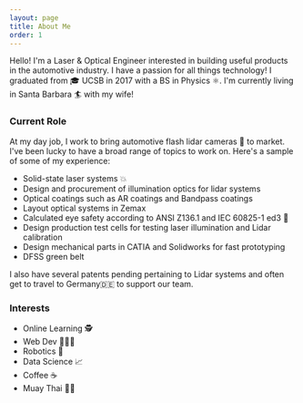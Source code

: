 ```yaml
---
layout: page
title: About Me
order: 1
---
```



Hello! I'm a Laser & Optical Engineer interested in building useful products in the automotive industry. I have a passion for all things technology! I graduated from 🎓 UCSB in 2017 with a BS in Physics ⚛️. I'm currently living in Santa Barbara 🏄 with my wife!

<!--more-->

### Current Role
At my day job, I work to bring automotive flash lidar cameras 📸 to market. I've been lucky to have a broad range of topics to work on. Here's a sample of some of my experience:

* Solid-state laser systems 💥
* Design and procurement of illumination optics for lidar systems
* Optical coatings such as AR coatings and Bandpass coatings
* Layout optical systems in Zemax
* Calculated eye safety according to ANSI Z136.1 and IEC 60825-1 ed3 🚨
* Design production test cells for testing laser illumination and Lidar calibration
* Design mechanical parts in CATIA and Solidworks for fast prototyping
* DFSS green belt

I also have several patents pending pertaining to Lidar systems and often get to travel to Germany🇩🇪 to support our team. 

### Interests
* Online Learning 🕵
* Web Dev 👨🏼‍💻
* Robotics 🤖
* Data Science 📈
* Coffee ☕️
* Muay Thai 👊🏼
